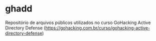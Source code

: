 # ghadd
Repositório de arquivos públicos utilizados no curso GoHacking Active Directory Defense (https://gohacking.com.br/curso/gohacking-active-directory-defense)
